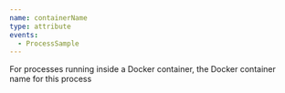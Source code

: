 ```yaml
---
name: containerName
type: attribute
events:
  - ProcessSample
---
```


For processes running inside a Docker container, the Docker container name for this process